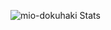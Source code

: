 ![mio-dokuhaki Stats](https://github-readme-stats.vercel.app/api?username=mio-dokuhaki&show_icons=true&theme=radical)
